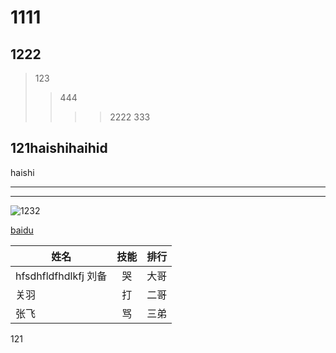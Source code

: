 # 1111

## 1222

> 123
>
> > 444
> >
> > > > 2222
> > > > 333

## 121haishihaihid

haishi

---

---

![1232](https://weapposs.oss-cn-shenzhen.aliyuncs.com/cover/2020/05/15/L0vHN0kJhCYx3EVCsjZIv7kp5VPT2rvMPJA1RKHx.png)

[baidu](https://www.baidu.com)

| 姓名                 | 技能 | 排行 |
| -------------------- | :--: | ---: |
| hfsdhfldfhdlkfj 刘备 |  哭  | 大哥 |
| 关羽                 |  打  | 二哥 |
| 张飞                 |  骂  | 三弟 |

121

